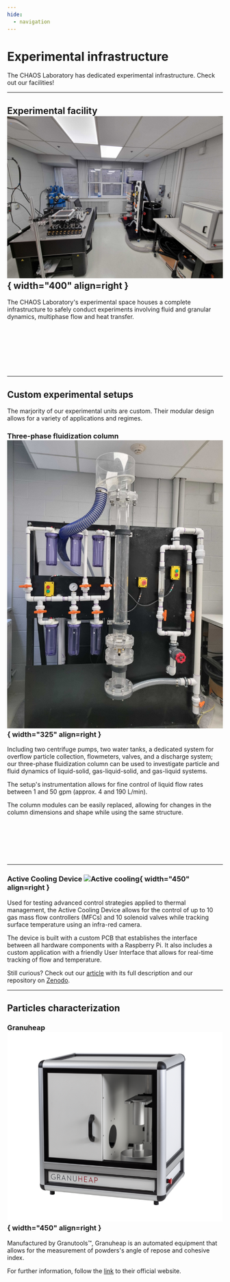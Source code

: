 ```yaml
---
hide:
  - navigation
---
```


# Experimental infrastructure

The CHAOS Laboratory has dedicated experimental infrastructure. Check out our facilities!


---

## Experimental facility ![Experimental facilities](assets/experimental/exp_facilities.jpg){ width="400" align=right }

The CHAOS Laboratory's experimental space houses a complete infrastructure to safely conduct experiments involving fluid and granular dynamics, multiphase flow and heat transfer.


<br><br><br><br><br><br>

---

## Custom experimental setups

The marjority of our experimental units are custom. Their modular design allows for a variety of applications and regimes.

### **Three-phase fluidization column** ![Fluidized bed](assets/experimental/fluidized_bed.jpg){ width="325" align=right }

Including two centrifuge pumps, two water tanks, a dedicated system for overflow particle collection, flowmeters, valves, and a discharge system; our three-phase fluidization column can be used to investigate particle and fluid dynamics of liquid-solid, gas-liquid-solid, and gas-liquid systems.

The setup's instrumentation allows for fine control of liquid flow rates between 1 and 50 gpm (approx. 4 and 190 L/min).

The column modules can be easily replaced, allowing for changes in the column dimensions and shape while using the same structure.


<br><br><br><br><br>

---

### **Active Cooling Device** ![Active cooling](assets/experimental/active_cooling.png){ width="450" align=right }

Used for testing advanced control strategies applied to thermal management, the Active Cooling Device allows for the control of up to 10 gas mass flow controllers (MFCs) and 10 solenoid valves while tracking surface temperature using an infra-red camera.

The device is built with a custom PCB that establishes the interface between all hardware components with a Raspberry Pi. It also includes a custom application with a friendly User Interface that allows for real-time tracking of flow and temperature.

Still curious? Check out our [article](https://arxiv.org/abs/2510.18987) with its full description and our repository on [Zenodo](https://zenodo.org/records/15644038).

---

## Particles characterization


### **Granuheap** ![Granuheap](assets/experimental/granuheap.png){ width="450" align=right }

Manufactured by Granutools&trade;, Granuheap is an automated equipment that allows for the measurement of powders's angle of repose and cohesive index.

For further information, follow the [link](https://www.granutools.com/en/granuheap) to their official website.




